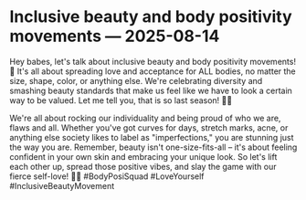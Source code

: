 # Inclusive beauty and body positivity movements — 2025-08-14

Hey babes, let's talk about inclusive beauty and body positivity movements! 🌟 It's all about spreading love and acceptance for ALL bodies, no matter the size, shape, color, or anything else. We're celebrating diversity and smashing beauty standards that make us feel like we have to look a certain way to be valued. Let me tell you, that is so last season! 🙅‍♀️

We're all about rocking our individuality and being proud of who we are, flaws and all. Whether you've got curves for days, stretch marks, acne, or anything else society likes to label as "imperfections," you are stunning just the way you are. Remember, beauty isn't one-size-fits-all – it's about feeling confident in your own skin and embracing your unique look. So let's lift each other up, spread those positive vibes, and slay the game with our fierce self-love! 💖✨ #BodyPosiSquad #LoveYourself #InclusiveBeautyMovement